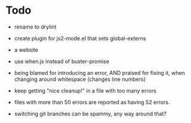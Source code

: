 Todo
====
* rename to drylint

* create plugin for js2-mode.el that sets global-externs

* a website

* use when.js instead of buster-promise

* being blamed for introducing an error, AND praised for fixing it,
  when changing around whitespace (changes line numbers)

* keep getting "nice cleanup!" in a file with too many errors

* files with more than 50 errors are reported as having 52 errors.

* switching git branches can be spammy, any way around that?
